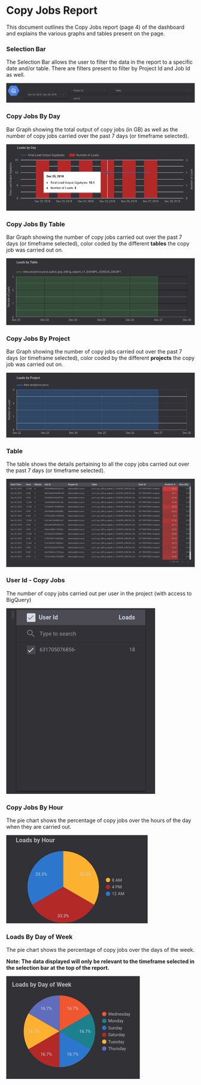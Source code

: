 # Copy Jobs Report

This document outlines the Copy Jobs report (page 4) of the dashboard and explains the various graphs and tables present on the page.

### Selection Bar
The Selection Bar allows the user to filter the data in the report to a specific date and/or table. There are filters present to filter by Project Id and Job Id as well.

![Selection Bar](../images/load_jobs/Image1.png)

### Copy Jobs By Day
Bar Graph showing the total output of copy jobs (in GB) as well as the number of copy jobs carried over the past 7 days (or timeframe selected).

![Loads By Day](../images/load_jobs/Image2.png)

### Copy Jobs By Table
Bar Graph showing the number of copy jobs carried out over the past 7 days (or timeframe selected), color coded by the different **tables** the copy job was carried out on.

![Loads By Table](../images/load_jobs/Image3.png)

### Copy Jobs By Project
Bar Graph showing the number of copy jobs carried out over the past 7 days (or timeframe selected), color coded by the different **projects** the copy job was carried out on.

![Loads By Project](../images/load_jobs/Image4.png)

### Table
The table shows the details pertaining to all the copy jobs carried out over the past 7 days (or timeframe selected).

![Table](../images/load_jobs/Image5.png)

### User Id - Copy Jobs
The number of copy jobs carried out per user in the project (with access to BigQuery)

![User Id - Loads](../images/load_jobs/Image6.png)

### Copy Jobs By Hour
The pie chart shows the percentage of copy jobs over the hours of the day when they are carried out.

![Loads By Hour](../images/load_jobs/Image7.png)

### Loads By Day of Week
The pie chart shows the percentage of copy jobs over the days of the week.

**Note: The data displayed will only be relevant to the timeframe selected in the selection bar at the top of the report.**

![Loads By Day of Week](../images/load_jobs/Image8.png)



